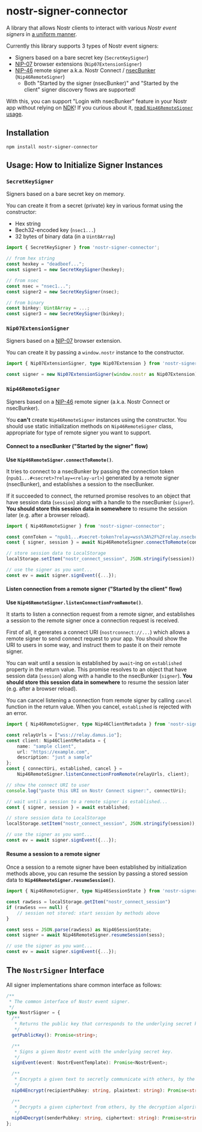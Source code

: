 # nostr-signer-connector
A library that allows Nostr clients to interact with various *Nostr event signers* in [a uniform manner](#the-nostrsigner-interface).

Currently this library supports 3 types of Nostr event signers:

- Signers based on a bare secret key (`SecretKeySigner`)
- [NIP-07](https://github.com/nostr-protocol/nips/blob/master/07.md) browser extensions (`Nip07ExtensionSigner`)
- [NIP-46](https://github.com/nostr-protocol/nips/blob/master/46.md) remote signer a.k.a. Nostr Connect / [nsecBunker](https://nsecbunker.com/) (`Nip46RemoteSigner`)
    + Both "Started by the signer (nsecBunker)" and "Started by the client" signer discovery flows are supported!

With this, you can support "Login with nsecBunker" feature in your Nostr app without relying on [NDK](https://github.com/nostr-dev-kit/ndk)! If you curious about it, [read `Nip46RemoteSigner` usage](#nip46remotesigner).

## Installation
```
npm install nostr-signer-connector
```

## Usage: How to Initialize Signer Instances
### `SecretKeySigner`
Signers based on a bare secret key on memory.

You can create it from a secret (private) key in various format using the constructor:
- Hex string
- Bech32-encoded key (`nsec1...`)
- 32 bytes of binary data (in a `Uint8Array`)

```ts
import { SecretKeySigner } from 'nostr-signer-connector';

// from hex string
const hexkey = "deadbeef...";
const signer1 = new SecretKeySigner(hexkey);

// from nsec
const nsec = "nsec1...";
const signer2 = new SecretKeySigner(nsec);

// from binary
const binkey: Uint8Array = ...;
const signer3 = new SecretKeySigner(binkey);
```

### `Nip07ExtensionSigner`
Signers based on a [NIP-07](https://github.com/nostr-protocol/nips/blob/master/07.md) browser extension.

You can create it by passing a `window.nostr` instance to the constructor.

```ts
import { Nip07ExtensionSigner, type Nip07Extension } from 'nostr-signer-connector';

const signer = new Nip07ExtensionSigner(window.nostr as Nip07Extension);
```

### `Nip46RemoteSigner`
Signers based on a [NIP-46](https://github.com/nostr-protocol/nips/blob/master/46.md) remote signer (a.k.a. Nostr Connect or nsecBunker).

You **can't** create `Nip46RemoteSigner` instances using the constructor.
You should use static initialization methods on `Nip46RemoteSigner` class, appropriate for type of remote signer you want to support.

#### Connect to a nsecBunker ("Started by the signer" flow)
**Use `Nip46RemoteSigner.connectToRemote()`**.

It tries to connect to a nsecBunker by passing the connection token (`npub1...#<secret>?relay=<relay-url>`) generated by a remote signer (nsecBunker), and establishes a session to the nsecBunker.

If it succeeded to connect, the returned promise resolves to an object that have session data (`session`) along with a handle to the nsecBunker (`signer`).
**You should store this session data in somewhere** to resume the session later (e.g. after a browser reload).

```ts
import { Nip46RemoteSigner } from 'nostr-signer-connector';

const connToken = "npub1...#secret-token?relay=wss%3A%2F%2Frelay.nsecbunker.com"
const { signer, session } = await Nip46RemoteSigner.connectToRemote(connToken);

// store session data to LocalStorage
localStorage.setItem("nostr_connect_session", JSON.stringify(session));

// use the signer as you want...
const ev = await signer.signEvent({...});
```

#### Listen connection from a remote signer ("Started by the client" flow)
**Use `Nip46RemoteSigner.listenConnectionFromRemote()`**.

It starts to listen a connection request from a remote signer, and establishes a session to the remote signer once a connection request is received.

First of all, it gererates a connect URI (`nostrconnect://...`) which allows a remote signer to send connect request to your app.
You should show the URI to users in some way, and instruct them to paste it on their remote signer.

You can wait until a session is established by `await`-ing on `established` property in the return value.
This promise resolves to an object that have session data (`session`) along with a handle to the nsecBunker (`signer`).
**You should store this session data in somewhere** to resume the session later (e.g. after a browser reload).

You can cancel listening a connection from remote signer by calling `cancel` function in the return value.
When you cancel, `established` is rejected with an error.

```ts
import { Nip46RemoteSigner, type Nip46ClientMetadata } from 'nostr-signer-connector';

const relayUrls = ["wss://relay.damus.io"];
const client: Nip46ClientMetadata = {
    name: "sample client",
    url: "https://example.com",
    description: "just a sample"
};
const { connectUri, established, cancel } = 
    Nip46RemoteSigner.listenConnectionFromRemote(relayUrls, client);

// show the connect URI to user
console.log("paste this URI on Nostr Connect signer:", connectUri);

// wait until a session to a remote signer is established...
const { signer, session } = await established;

// store session data to LocalStorage
localStorage.setItem("nostr_connect_session", JSON.stringify(session));

// use the signer as you want...
const ev = await signer.signEvent({...});
```

#### Resume a session to a remote signer
Once a session to a remote signer have been established by initialization methods above,
you can resume the session by passing a stored session data to **`Nip46RemoteSigner.resumeSession()`**.

```ts
import { Nip46RemoteSigner, type Nip46SessionState } from 'nostr-signer-connector';

const rawSess = localStorage.getItem("nostr_connect_session")
if (rawSess === null) {
    // session not stored: start session by methods above
}

const sess = JSON.parse(rawSess) as Nip46SessionState;
const signer = await Nip46RemoteSigner.resumeSession(sess);

// use the signer as you want...
const ev = await signer.signEvent({...});
```

## The `NostrSigner` Interface
All signer implementations share common interface as follows:

```ts
/**
 * The common interface of Nostr event signer.
 */
type NostrSigner = {
  /**
   * Returns the public key that corresponds to the underlying secret key, in hex string format.
   */
  getPublicKey(): Promise<string>;

  /**
   * Signs a given Nostr event with the underlying secret key.
   */
  signEvent(event: NostrEventTemplate): Promise<NostrEvent>;

  /**
   * Encrypts a given text to secretly communicate with others, by the encryption algorithm defined in NIP-04.
   */
  nip04Encrypt(recipientPubkey: string, plaintext: string): Promise<string>;

  /**
   * Decrypts a given ciphertext from others, by the decryption algorithm defined in NIP-04.
   */
  nip04Decrypt(senderPubkey: string, ciphertext: string): Promise<string>;
};

```
